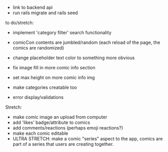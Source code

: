 * link to backend api
* run rails migrate and rails seed

to do/stretch:

* implement 'category filter' search functionality
* comicCon contents are jumbled/random (each reload of the page, the comics are randomized)

* change placeholder text color to something more obvious
* fix image fill in more comic info section
* set max height on more comic info img

* make categories creatable too
* error display/validations

Stretch:
* make comic image an upload from computer
* add 'likes' badge/attribute to comics
* add comments/reactions (perhaps emoji reactions?)
* make each comic editable
* ULTRA STRETCH: make a comic "series" aspect to the app, comics are part of a series that users are creating together. 